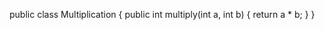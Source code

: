 public class Multiplication {
    public int multiply(int a, int b) {
        return a * b;
    }
}
